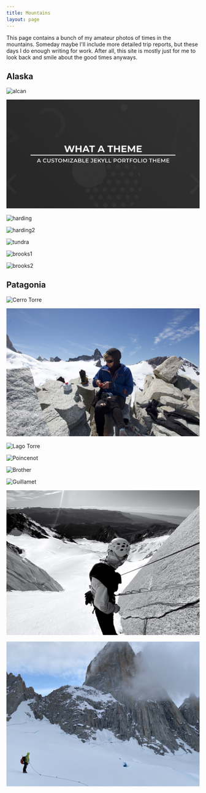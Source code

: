 ```yaml
---
title: Mountains
layout: page
---
```


This page contains a bunch of my amateur photos of times in the mountains. 
Someday maybe I'll include more detailed trip reports, but these days I do
enough writing for work. After all, this site is mostly just for me to look back and smile about the good times anyways.

## Alaska

![alcan](./assets/images/alcan.JPG)

![seward](./assets/images/meta.jpg)

![harding](./assets/images/harding.JPG)

![harding2](./assets/images/girdwood.JPG)

![tundra](./assets/images/colors.JPG)

![brooks1](./assets/images/brooks.JPG)

![brooks2](./assets/images/brooks2.JPG)

## Patagonia

![Cerro Torre](./assets/images/torre.png)

![Paso Superior](./assets/images/pasosuperior.jpg)

![Lago Torre](./assets/images/lago.JPG)

![Poincenot](./assets/images/poincenot.JPG)

![Brother](./assets/images/brudda.jpg)

![Guillamet](./assets/images/guilla.JPG)

![Rappel](./assets/images/rap.jpg)

![Fitz Roy](./assets/images/fitz.jpg)



